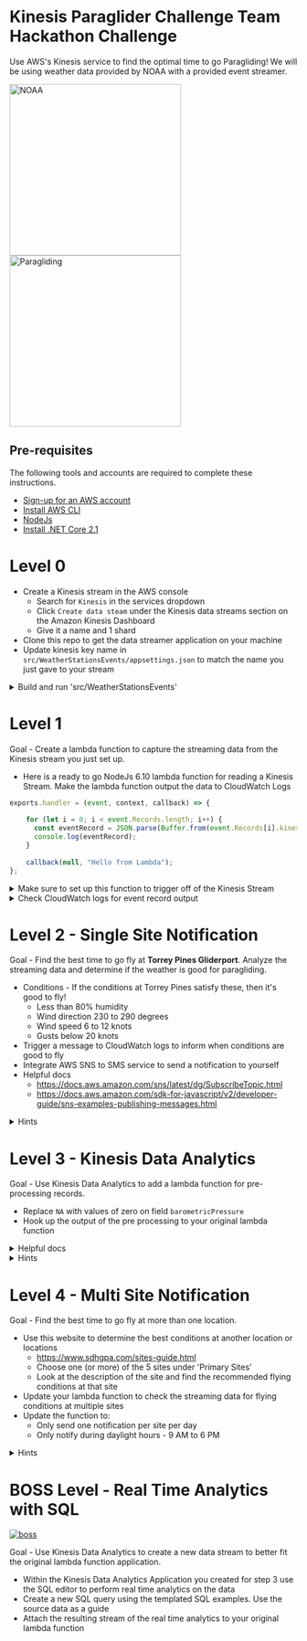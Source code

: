 # Kinesis Paraglider Challenge Team Hackathon Challenge

Use AWS's Kinesis service to find the optimal time to go Paragliding!  We will be using weather data provided by NOAA with a provided event streamer. 

<image src='https://scijinks.gov/review/noaa/noaa-logo.png' width='300px' alt='NOAA' /><image src='https://images.unsplash.com/photo-1440130266107-787dd24d69d7?ixlib=rb-0.3.5&ixid=eyJhcHBfaWQiOjEyMDd9&s=9b8f0de6077b535709700b6f79ed6db8&auto=format&fit=crop&w=1647&q=80' width='300px' alt='Paragliding' />

## Pre-requisites
The following tools and accounts are required to complete these instructions.

* [Sign-up for an AWS account](https://aws.amazon.com/)
* [Install AWS CLI](https://aws.amazon.com/cli/)
* [NodeJs](https://nodejs.org/en/)
* [Install .NET Core 2.1](https://www.microsoft.com/net/download)

# Level 0

- Create a Kinesis stream in the AWS console
  - Search for `Kinesis` in the services dropdown
  - Click `Create data steam` under the Kinesis data streams section on the Amazon Kinesis Dashboard
  - Give it a name and 1 shard
- Clone this repo to get the data streamer application on your machine
- Update kinesis key name in `src/WeatherStationsEvents/appsettings.json` to match the name you just gave to your stream
<details><summary>Build and run 'src/WeatherStationsEvents'</summary>
<ul>
  <li>Go to terminal</li>
  <li>CD into the repo you just cloned</li>
  <li>CD into 'src/WeatherStationEvents'</li>
  <li>Run 'dotnet restore' and 'dotnet run'</li>
  <li>Verify from logs in the terminal that events are being generated</li>
  <li>NOTE: This data is historical. It starts from an arbitrary date in August 2018 and continues up to today.</li>
</ul>
</details>


# Level 1
Goal - Create a lambda function to capture the streaming data from the Kinesis stream you just set up.

- Here is a ready to go NodeJs 6.10 lambda function for reading a Kinesis Stream. Make the lambda function output the data to CloudWatch Logs

```javascript
exports.handler = (event, context, callback) => {
    
    for (let i = 0; i < event.Records.length; i++) {
      const eventRecord = JSON.parse(Buffer.from(event.Records[i].kinesis.data, 'base64'));
      console.log(eventRecord); 
    }
    
    callback(null, "Hello from Lambda");
};
```
<details><summary>Make sure to set up this function to trigger off of the Kinesis Stream</summary>
<ul>
  <li>Navigate to the AWS console for your lambda function</li>
  <li>Make sure the configuration tab is selected at the top of the page</li>
  <li>From the list of triggers on the left panel in the Designer, choose Kinesis</li>
  <li>Scroll down to the 'Configure triggers' section</li>
  <li>Select the Kinesis Stream you previously created from the dropdown</li>
  <li>Make sure the 'Enable trigger' box is checked, then hit 'Add'</li>
</ul>
</details>
<details><summary>Check CloudWatch logs for event record output</summary>
<ul>
  <li>Once the trigger is setup, run the streaming application from the terminal</li>
  <li>A record should be pushed to the Kinesis stream every five seconds and processed by your lambda function</li>
  <li>On the lambda function page, click the 'Monitoring' tab at the top and click the 'View logs in CloudWatch button on the right</li>
</ul>
</details>

# Level 2 - Single Site Notification
Goal - Find the best time to go fly at **Torrey Pines Gliderport**. Analyze the streaming data and determine if the weather is good for paragliding.

- Conditions - If the conditions at Torrey Pines satisfy these, then it's good to fly!
  - Less than 80% humidity
  - Wind direction 230 to 290 degrees
  - Wind speed 6 to 12 knots
  - Gusts below 20 knots
- Trigger a message to CloudWatch logs to inform when conditions are good to fly
- Integrate AWS SNS to SMS service to send a notification to yourself
- Helpful docs
  - https://docs.aws.amazon.com/sns/latest/dg/SubscribeTopic.html
  - https://docs.aws.amazon.com/sdk-for-javascript/v2/developer-guide/sns-examples-publishing-messages.html
<details><summary>Hints</summary>
<ul>
  <li>Explore the event record object to find the attributes that need to be checked</li>
</ul>
</details>

# Level 3 - Kinesis Data Analytics
Goal - Use Kinesis Data Analytics to add a lambda function for pre-processing records.

  - Replace `NA` with values of zero on field `barometricPressure`
- Hook up the output of the pre processing to your original lambda function
<details><summary>Helpful docs</summary>
<ul>
  <li>https://docs.aws.amazon.com/kinesisanalytics/latest/dev/getting-started.html</li>
</ul>
</details>
<details><summary>Hints</summary>
<ul>
  <li>Be very careful with the IAM role for Data Analytics permissions</li>
  <li>Make sure the data streaming application is running when using DA</li>
  <li>Data is base64 encoded!</li>
</ul>
</details>

# Level 4 - Multi Site Notification
Goal - Find the best time to go fly at more than one location.

- Use this website to determine the best conditions at another location or locations
  - https://www.sdhgpa.com/sites-guide.html
  - Choose one (or more) of the 5 sites under 'Primary Sites'
  - Look at the description of the site and find the recommended flying conditions at that site
- Update your lambda function to check the streaming data for flying conditions at multiple sites
- Update the function to: 
  - Only send one notification per site per day
  - Only notify during daylight hours - 9 AM to 6 PM
<details><summary>Hints</summary>
<ul>
  <li>You will have to persist the data across lambda invocations in order to know if a notification has already been sent...</li>
</ul>
</details>

# BOSS Level - Real Time Analytics with SQL
<p><a target="_blank" rel="noopener noreferrer" href="https://camo.githubusercontent.com/24ee58920381e83562f9780036a8df86ef9dec18/687474703a2f2f696d61676573322e66616e706f702e636f6d2f696d6167652f70686f746f732f31303430303030302f426f777365722d6e696e74656e646f2d76696c6c61696e732d31303430333230332d3530302d3431332e6a7067"><img src="https://camo.githubusercontent.com/24ee58920381e83562f9780036a8df86ef9dec18/687474703a2f2f696d61676573322e66616e706f702e636f6d2f696d6167652f70686f746f732f31303430303030302f426f777365722d6e696e74656e646f2d76696c6c61696e732d31303430333230332d3530302d3431332e6a7067" alt="boss" data-canonical-src="http://images2.fanpop.com/image/photos/10400000/Bowser-nintendo-villains-10403203-500-413.jpg" style="max-width:100%;"></a></p>
Goal - Use Kinesis Data Analytics to create a new data stream to better fit the original lambda function application.

- Within the Kinesis Data Analytics Application you created for step 3 use the SQL editor to perform real time analytics on the data
- Create a new SQL query using the templated SQL examples. Use the source data as a guide
- Attach the resulting stream of the real time analytics to your original lambda function